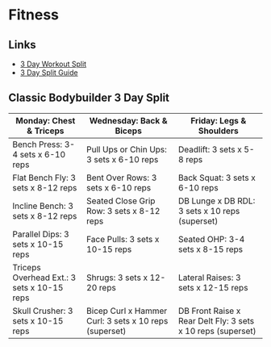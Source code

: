 # Fitness

## Links

- [3 Day Workout Split](https://www.setforset.com/blogs/news/3-day-workout-split)
- [3 Day Split Guide](https://www.hevyapp.com/3-day-split-workout-complete-guide/)

## Classic Bodybuilder 3 Day Split

| Monday: Chest & Triceps                    | Wednesday: Back & Biceps                              | Friday: Legs & Shoulders                                    |
| ------------------------------------------ | ----------------------------------------------------- | ----------------------------------------------------------- |
| Bench Press: 3-4 sets x 6-10 reps          | Pull Ups or Chin Ups: 3 sets x 6-10 reps              | Deadlift: 3 sets x 5-8 reps                                 |
| Flat Bench Fly: 3 sets x 8-12 reps         | Bent Over Rows: 3 sets x 6-10 reps                    | Back Squat: 3 sets x 6-10 reps                              |
| Incline Bench: 3 sets x 8-12 reps          | Seated Close Grip Row: 3 sets x 8-12 reps             | DB Lunge x DB RDL: 3 sets x 10 reps (superset)              |
| Parallel Dips: 3 sets x 10-15 reps         | Face Pulls: 3 sets x 10-15 reps                       | Seated OHP: 3-4 sets x 8-15 reps                            |
| Triceps Overhead Ext.: 3 sets x 10-15 reps | Shrugs: 3 sets x 12-20 reps                           | Lateral Raises: 3 sets x 12-15 reps                         |
| Skull Crusher: 3 sets x 10-15 reps         | Bicep Curl x Hammer Curl: 3 sets x 10 reps (superset) | DB Front Raise x Rear Delt Fly: 3 sets x 10 reps (superset) |
